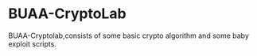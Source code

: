 # BUAA-CryptoLab
BUAA-Cryptolab,consists of some basic crypto algorithm and some baby exploit scripts.
